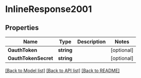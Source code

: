 # InlineResponse2001

## Properties

Name | Type | Description | Notes
------------ | ------------- | ------------- | -------------
**OauthToken** | **string** |  | [optional] 
**OauthTokenSecret** | **string** |  | [optional] 

[[Back to Model list]](../README.md#documentation-for-models) [[Back to API list]](../README.md#documentation-for-api-endpoints) [[Back to README]](../README.md)


